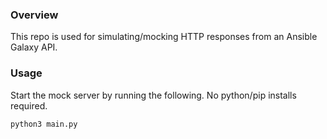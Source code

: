 ### Overview

This repo is used for simulating/mocking HTTP responses from an Ansible Galaxy API.

### Usage

Start the mock server by running the following. No python/pip installs required.

```bash
python3 main.py
```
